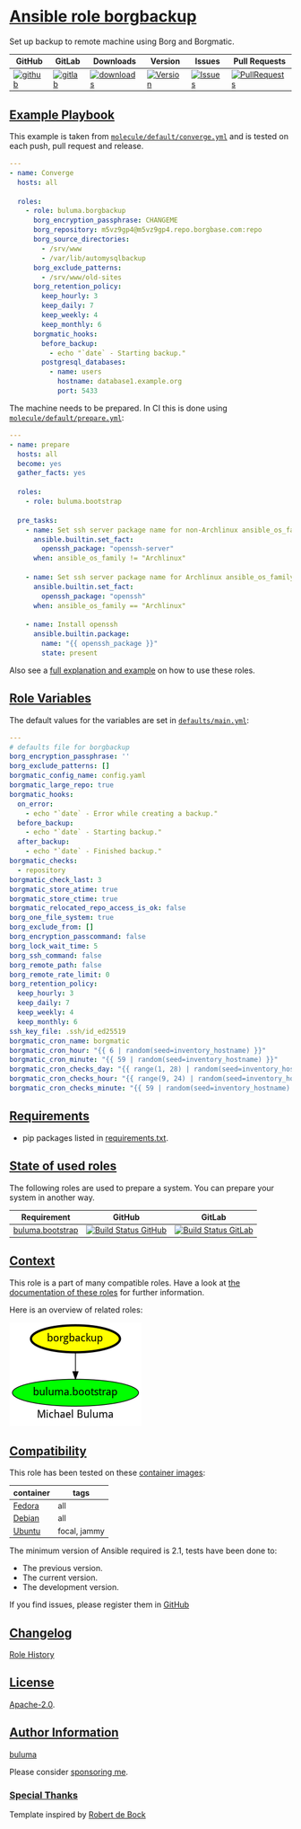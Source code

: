 # [Ansible role borgbackup](#borgbackup)

Set up backup to remote machine using Borg and Borgmatic.

|GitHub|GitLab|Downloads|Version|Issues|Pull Requests|
|------|------|-------|-------|------|-------------|
|[![github](https://github.com/buluma/ansible-role-borgbackup/workflows/Ansible%20Molecule/badge.svg)](https://github.com/buluma/ansible-role-borgbackup/actions)|[![gitlab](https://gitlab.com/shadowwalker/ansible-role-borgbackup/badges/master/pipeline.svg)](https://gitlab.com/shadowwalker/ansible-role-borgbackup)|[![downloads](https://img.shields.io/ansible/role/d/4658)](https://galaxy.ansible.com/buluma/borgbackup)|[![Version](https://img.shields.io/github/release/buluma/ansible-role-borgbackup.svg)](https://github.com/buluma/ansible-role-borgbackup/releases/)|[![Issues](https://img.shields.io/github/issues/buluma/ansible-role-borgbackup.svg)](https://github.com/buluma/ansible-role-borgbackup/issues/)|[![PullRequests](https://img.shields.io/github/issues-pr-closed-raw/buluma/ansible-role-borgbackup.svg)](https://github.com/buluma/ansible-role-borgbackup/pulls/)|

## [Example Playbook](#example-playbook)

This example is taken from [`molecule/default/converge.yml`](https://github.com/buluma/ansible-role-borgbackup/blob/master/molecule/default/converge.yml) and is tested on each push, pull request and release.

```yaml
---
- name: Converge
  hosts: all

  roles:
    - role: buluma.borgbackup
      borg_encryption_passphrase: CHANGEME
      borg_repository: m5vz9gp4@m5vz9gp4.repo.borgbase.com:repo
      borg_source_directories:
        - /srv/www
        - /var/lib/automysqlbackup
      borg_exclude_patterns:
        - /srv/www/old-sites
      borg_retention_policy:
        keep_hourly: 3
        keep_daily: 7
        keep_weekly: 4
        keep_monthly: 6
      borgmatic_hooks:
        before_backup:
          - echo "`date` - Starting backup."
        postgresql_databases:
          - name: users
            hostname: database1.example.org
            port: 5433
```

The machine needs to be prepared. In CI this is done using [`molecule/default/prepare.yml`](https://github.com/buluma/ansible-role-borgbackup/blob/master/molecule/default/prepare.yml):

```yaml
---
- name: prepare
  hosts: all
  become: yes
  gather_facts: yes

  roles:
    - role: buluma.bootstrap

  pre_tasks:
    - name: Set ssh server package name for non-Archlinux ansible_os_family
      ansible.builtin.set_fact:
        openssh_package: "openssh-server"
      when: ansible_os_family != "Archlinux"

    - name: Set ssh server package name for Archlinux ansible_os_family
      ansible.builtin.set_fact:
        openssh_package: "openssh"
      when: ansible_os_family == "Archlinux"

    - name: Install openssh
      ansible.builtin.package:
        name: "{{ openssh_package }}"
        state: present
```

Also see a [full explanation and example](https://buluma.github.io/how-to-use-these-roles.html) on how to use these roles.

## [Role Variables](#role-variables)

The default values for the variables are set in [`defaults/main.yml`](https://github.com/buluma/ansible-role-borgbackup/blob/master/defaults/main.yml):

```yaml
---
# defaults file for borgbackup
borg_encryption_passphrase: ''
borg_exclude_patterns: []
borgmatic_config_name: config.yaml
borgmatic_large_repo: true
borgmatic_hooks:
  on_error:
    - echo "`date` - Error while creating a backup."
  before_backup:
    - echo "`date` - Starting backup."
  after_backup:
    - echo "`date` - Finished backup."
borgmatic_checks:
  - repository
borgmatic_check_last: 3
borgmatic_store_atime: true
borgmatic_store_ctime: true
borgmatic_relocated_repo_access_is_ok: false
borg_one_file_system: true
borg_exclude_from: []
borg_encryption_passcommand: false
borg_lock_wait_time: 5
borg_ssh_command: false
borg_remote_path: false
borg_remote_rate_limit: 0
borg_retention_policy:
  keep_hourly: 3
  keep_daily: 7
  keep_weekly: 4
  keep_monthly: 6
ssh_key_file: .ssh/id_ed25519
borgmatic_cron_name: borgmatic
borgmatic_cron_hour: "{{ 6 | random(seed=inventory_hostname) }}"
borgmatic_cron_minute: "{{ 59 | random(seed=inventory_hostname) }}"
borgmatic_cron_checks_day: "{{ range(1, 28) | random(seed=inventory_hostname) }}"
borgmatic_cron_checks_hour: "{{ range(9, 24) | random(seed=inventory_hostname) }}"
borgmatic_cron_checks_minute: "{{ 59 | random(seed=inventory_hostname) }}"
```

## [Requirements](#requirements)

- pip packages listed in [requirements.txt](https://github.com/buluma/ansible-role-borgbackup/blob/master/requirements.txt).

## [State of used roles](#state-of-used-roles)

The following roles are used to prepare a system. You can prepare your system in another way.

| Requirement | GitHub | GitLab |
|-------------|--------|--------|
|[buluma.bootstrap](https://galaxy.ansible.com/buluma/bootstrap)|[![Build Status GitHub](https://github.com/buluma/ansible-role-bootstrap/workflows/Ansible%20Molecule/badge.svg)](https://github.com/buluma/ansible-role-bootstrap/actions)|[![Build Status GitLab](https://gitlab.com/shadowwalker/ansible-role-bootstrap/badges/master/pipeline.svg)](https://gitlab.com/shadowwalker/ansible-role-bootstrap)|

## [Context](#context)

This role is a part of many compatible roles. Have a look at [the documentation of these roles](https://buluma.github.io/) for further information.

Here is an overview of related roles:

![dependencies](https://raw.githubusercontent.com/buluma/ansible-role-borgbackup/png/requirements.png "Dependencies")

## [Compatibility](#compatibility)

This role has been tested on these [container images](https://hub.docker.com/u/buluma):

|container|tags|
|---------|----|
|[Fedora](https://hub.docker.com/repository/docker/buluma/fedora/general)|all|
|[Debian](https://hub.docker.com/repository/docker/buluma/debian/general)|all|
|[Ubuntu](https://hub.docker.com/repository/docker/buluma/ubuntu/general)|focal, jammy|

The minimum version of Ansible required is 2.1, tests have been done to:

- The previous version.
- The current version.
- The development version.

If you find issues, please register them in [GitHub](https://github.com/buluma/ansible-role-borgbackup/issues)

## [Changelog](#changelog)

[Role History](https://github.com/buluma/ansible-role-borgbackup/blob/master/CHANGELOG.md)

## [License](#license)

[Apache-2.0](https://github.com/buluma/ansible-role-borgbackup/blob/master/LICENSE).

## [Author Information](#author-information)

[buluma](https://buluma.github.io/)

Please consider [sponsoring me](https://github.com/sponsors/buluma).

### [Special Thanks](#special-thanks)

Template inspired by [Robert de Bock](https://github.com/robertdebock)
